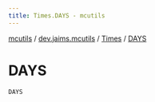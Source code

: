```yaml
---
title: Times.DAYS - mcutils
---
```


[mcutils](../../index.html) / [dev.jaims.mcutils](../index.html) / [Times](index.html) / [DAYS](./-d-a-y-s.html)

# DAYS

`DAYS`